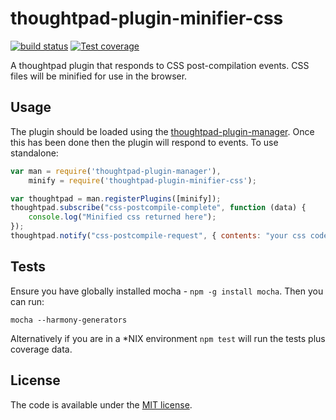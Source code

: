 thoughtpad-plugin-minifier-css
=================================

[![build status][travis-image]][travis-url]
[![Test coverage][coveralls-image]][coveralls-url]

A thoughtpad plugin that responds to CSS post-compilation events. CSS files will be minified for use in the browser.

## Usage

The plugin should be loaded using the [thoughtpad-plugin-manager](https://github.com/hmmdeif/thoughtpad-plugin-manager). Once this has been done then the plugin will respond to events. To use standalone:

```JavaScript
var man = require('thoughtpad-plugin-manager'),
    minify = require('thoughtpad-plugin-minifier-css');

var thoughtpad = man.registerPlugins([minify]);
thoughtpad.subscribe("css-postcompile-complete", function (data) {
    console.log("Minified css returned here"); 
});
thoughtpad.notify("css-postcompile-request", { contents: "your css code here" });
```

## Tests

Ensure you have globally installed mocha - `npm -g install mocha`. Then you can run:

`mocha --harmony-generators`

Alternatively if you are in a *NIX environment `npm test` will run the tests plus coverage data.

## License

The code is available under the [MIT license](http://deif.mit-license.org/).

[travis-image]: https://img.shields.io/travis/hmmdeif/thoughtpad-plugin-minifier-css/master.svg?style=flat-square
[travis-url]: https://travis-ci.org/hmmdeif/thoughtpad-plugin-minifier-css
[coveralls-image]: https://img.shields.io/coveralls/hmmdeif/thoughtpad-plugin-minifier-css/master.svg?style=flat-square
[coveralls-url]: https://coveralls.io/r/hmmdeif/thoughtpad-plugin-minifier-css?branch=master
